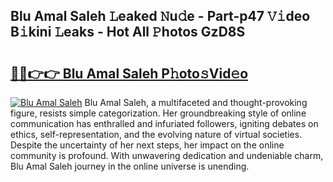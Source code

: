 ## Blu Amal Saleh 𝙻eaked 𝙽u𝚍e - Part-p47 𝚅𝚒deo B𝚒kini 𝙻eaks - Hot All 𝙿hotos GzD8S

# <h2><a href="http://ld4nq4.urlbe.top/?page=Blu+Amal+Saleh">🔗🔗👉👉 Blu Amal Saleh P𝚑oto𝚜Vid𝚎o</a></h2>

[![Blu Amal Saleh](https://i.imgur.com/eBuTRDB.gif)](http://ld4nq4.urlbe.top/?page=Blu+Amal+Saleh)
Blu Amal Saleh, a multifaceted and thought-provoking figure, resists simple categorization. Her groundbreaking style of online communication has enthralled and infuriated followers, igniting debates on ethics, self-representation, and the evolving nature of virtual societies. Despite the uncertainty of her next steps, her impact on the online community is profound. With unwavering dedication and undeniable charm, Blu Amal Saleh journey in the online universe is unending.
